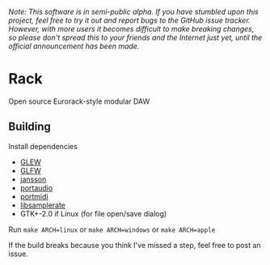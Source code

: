 *Note: This software is in semi-public alpha. If you have stumbled upon this project, feel free to try it out and report bugs to the GitHub issue tracker. However, with more users it becomes difficult to make breaking changes, so please don't spread this to your friends and the Internet just yet, until the official announcement has been made.*

# Rack

Open source Eurorack-style modular DAW

## Building

Install dependencies

- [GLEW](http://www.glfw.org/)
- [GLFW](http://glew.sourceforge.net/)
- [jansson](http://www.digip.org/jansson/)
- [portaudio](http://www.portaudio.com/)
- [portmidi](http://portmedia.sourceforge.net/portmidi/)
- [libsamplerate](http://www.mega-nerd.com/SRC/)
- GTK+-2.0 if Linux (for file open/save dialog)

Run `make ARCH=linux` or `make ARCH=windows` or `make ARCH=apple`

If the build breaks because you think I've missed a step, feel free to post an issue.
